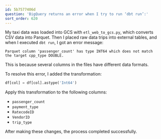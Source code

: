 ```yaml
---
id: 5b7577406d
question: 'BigQuery returns an error when I try to run ‘dbt run’:'
sort_order: 620
---
```


My taxi data was loaded into GCS with `etl_web_to_gcs.py`, which converts CSV data into Parquet. Then I placed raw data trips into external tables, and when I executed `dbt run`, I got an error message:

```plaintext
Parquet column 'passenger_count' has type INT64 which does not match the target cpp_type DOUBLE.
```

This is because several columns in the files have different data formats.

To resolve this error, I added the transformation:

```python
df[col] = df[col].astype('Int64')
```

Apply this transformation to the following columns:

- `passenger_count`
- `payment_type`
- `RatecodeID`
- `VendorID`
- `trip_type`

After making these changes, the process completed successfully.